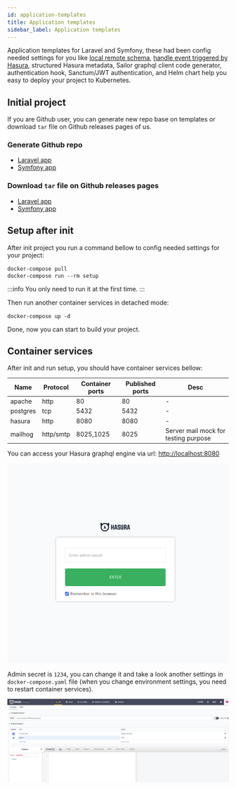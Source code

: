 ```yaml
---
id: application-templates
title: Application templates
sidebar_label: Application templates
---
```


Application templates for Laravel and Symfony, these had been config needed settings for you like
[local remote schema](https://hasura.io/docs/latest/graphql/core/remote-schemas/index.html), [handle event triggered by Hasura](https://hasura.io/docs/latest/graphql/core/event-triggers/index.html), structured Hasura metadata,
Sailor graphql client code generator, authentication hook, Sanctum/JWT authentication, and Helm chart help you easy to deploy your project to Kubernetes.

## Initial project

If you are Github user, you can generate new repo base on templates or download `tar` file on Github releases pages of us.

### Generate Github repo

+ [Laravel app](https://github.com/hasura-extra/laravel-app/generate)
+ [Symfony app](https://github.com/hasura-extra/symfony-app/generate)

### Download `tar` file on Github releases pages

+ [Laravel app](https://github.com/hasura-extra/laravel-app/releases)
+ [Symfony app](https://github.com/hasura-extra/symfony-app/releases)

## Setup after init

After init project you run a command bellow to config needed settings for your project:

```shell
docker-compose pull
docker-compose run --rm setup
```

:::info
You only need to run it at the first time.
:::

Then run another container services in detached mode:

```shell
docker-compose up -d
```

Done, now you can start to build your project.

## Container services

After init and run setup, you should have container services bellow:

Name | Protocol | Container ports | Published ports | Desc
--- | -------- | --------------- | --------------- | -----
apache | http  | 80 | 80 | -
postgres | tcp | 5432 | 5432 | -
hasura | http | 8080 | 8080 | -
mailhog | http/smtp | 8025,1025 | 8025 | Server mail mock for testing purpose

You can access your Hasura graphql engine via url: [http://localhost:8080](http://localhost:8080)

![enter admin secret](../assets/enter-admin-secret.png)

Admin secret is `1234`, you can change it and take a look another settings in
`docker-compose.yaml` file (when you change environment settings, you need to restart container services).

![graphiql](../assets/graphiql.png)

